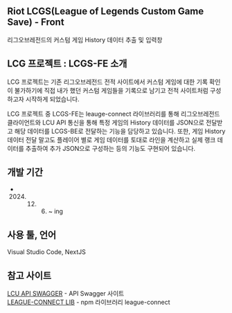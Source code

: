 ## Riot LCGS(League of Legends Custom Game Save) - Front

리그오브레전드의 커스텀 게임 History 데이터 추출 및 입력창

## LCG 프로젝트 : LCGS-FE 소개

LCG 프로젝트는 기존 리그오브레전드 전적 사이트에서 커스텀 게임에 대한 기록 확인이 불가하기에 직접 내가 했던 커스텀 게임들을 기록으로 남기고 전적 사이트처럼 구성하고자 시작하게 되었습니다.

LCG 프로젝트 중 LCGS-FE는 leauge-connect 라이브러리를 통해 리그오브레전드 클라이언트와 LCU API 통신을 통해 특정 게임의 History 데이터를 JSON으로 전달받고 해당 데이터를 LCGS-BE로 전달하는 기능을 담당하고 있습니다. 
또한, 게임 History 데이터 전달 말고도 플레이어 별로 게임 데이터를 토대로 라인을 계산하고 실제 랭크 데이터를 추출하여 추가 JSON으로 구성하는 등의 기능도 구현되어 있습니다.

## 개발 기간

* 2024. 12. 06. ~ ing

## 사용 툴, 언어

Visual Studio Code, NextJS

## 참고 사이트

[LCU API SWAGGER](https://swagger.dysolix.dev/lcu/) - API Swagger 사이트 <br/>
[LEAGUE-CONNECT LIB](https://www.npmjs.com/package/league-connect?activeTab=code) - npm 라이브러리 league-connect 
